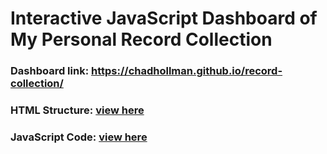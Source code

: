 # Interactive JavaScript Dashboard of My Personal Record Collection 
### Dashboard link: https://chadhollman.github.io/record-collection/
### HTML Structure: [view here](index.html)
### JavaScript Code: [view here](records.js)
